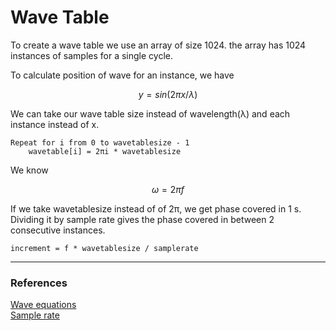 # Wave Table

To create a wave table we use an array of size 1024. the array has 1024 instances of samples for a single cycle.<br>

To calculate position of wave for an instance, we have<br>

$$y = sin(2πx/λ)$$

We can take our wave table size instead of wavelength(λ) and each instance instead of x.

```
Repeat for i from 0 to wavetablesize - 1
    wavetable[i] = 2πi * wavetablesize
```

We know

$$ω = 2πf$$

If we take wavetablesize instead of of 2π, we get phase covered in 1 s. Dividing it by sample rate gives the phase covered in between 2 consecutive instances.

```
increment = f * wavetablesize / samplerate
```

<hr>
<h3>References</h3>
<a href="https://byjus.com/jee/wave-equation/">Wave equations</a><br>
<a href="https://www.izotope.com/en/learn/digital-audio-basics-sample-rate-and-bit-depth.html">Sample rate</a>